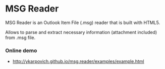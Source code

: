 # MSG Reader

MSG Reader is an Outlook Item File (.msg) reader that is built with HTML5. 

Allows to parse and extract necessary information (attachment included) from .msg file. 


### Online demo

+ http://ykarpovich.github.io/msg.reader/examples/example.html